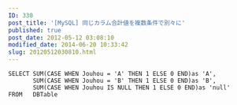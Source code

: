 ```yaml
---
ID: 330
post_title: '[MySQL] 同じカラム合計値を複数条件で別々に'
published: true
post_date: 2012-05-12 03:08:10
modified_date: 2014-06-20 10:33:42
slug: 20120512030810.html
---
```

<pre><code class="language-sql">SELECT SUM(CASE WHEN Jouhou = 'A' THEN 1 ELSE 0 END)as 'A',
       SUM(CASE WHEN Jouhou = 'B' THEN 1 ELSE 0 END)as 'B',
       SUM(CASE WHEN Jouhou IS NULL THEN 1 ELSE 0 END)as 'null'
FROM   DBTable
</code></pre>
